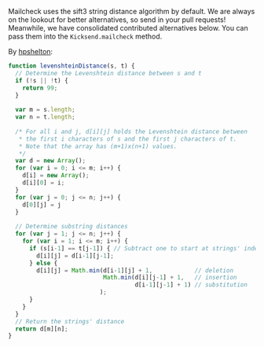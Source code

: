 Mailcheck uses the sift3 string distance algorithm by default. We are always on the lookout for better alternatives, so send in your pull requests! Meanwhile, we have consolidated contributed alternatives below. You can pass them into the `Kicksend.mailcheck` method.

By [hpshelton](https://github.com/hpshelton):

```javascript
function levenshteinDistance(s, t) {
  // Determine the Levenshtein distance between s and t
  if (!s || !t) {
    return 99;
  }     
  
  var m = s.length;
  var n = t.length;
  
  /* For all i and j, d[i][j] holds the Levenshtein distance between
   * the first i characters of s and the first j characters of t.
   * Note that the array has (m+1)x(n+1) values.
   */
  var d = new Array();
  for (var i = 0; i <= m; i++) {
    d[i] = new Array();
    d[i][0] = i;
  }
  for (var j = 0; j <= n; j++) {
    d[0][j] = j
  }
        
  // Determine substring distances
  for (var j = 1; j <= n; j++) {
    for (var i = 1; i <= m; i++) {
      if (s[i-1] == t[j-1]) { // Subtract one to start at strings' index zero instead of index one
        d[i][j] = d[i-1][j-1];
      } else {
        d[i][j] = Math.min(d[i-1][j] + 1,            // deletion
                           Math.min(d[i][j-1] + 1,   // insertion
                                    d[i-1][j-1] + 1) // substitution
                          );
      }
    }
  }
  // Return the strings' distance
  return d[m][n];
}
```

